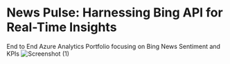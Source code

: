 # News Pulse: Harnessing Bing API for Real-Time Insights
End to End Azure Analytics Portfolio focusing on Bing News Sentiment and KPIs
![Screenshot (1)](https://github.com/19gcarpio/BingAnalytics/assets/92619560/27701c96-9a60-458c-b9ac-bfb3d5e01bbc)
